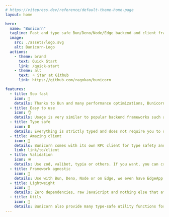 ```yaml
---
# https://vitepress.dev/reference/default-theme-home-page
layout: home

hero:
  name: "Bunicorn"
  tagline: Fast and type safe Bun/Deno/Node/Edge backend and client framework!
  image:
    src: ./assets/logo.svg
    alt: Bunicorn-Logo
  actions:
    - theme: brand
      text: Quick Start
      link: /quick-start
    - theme: alt
      text: ⭐ Star at Github
      link: https://github.com/ragokan/bunicorn

features:
  - title: Soo fast
    icon: 🚀
    details: Thanks to Bun and many performance optimizations, Bunicorn is so fast!
  - title: Easy to use
    icon: 👌
    details: Usage is very similar to popular backend frameworks such as Express and tRPC
  - title: Type safe
    icon: 🔒
    details: Everything is strictly typed and does not require you to do anything!
  - title: Amazing client
    icon: 🎉
    details: Bunicorn comes with its own RPC client for type safety and auto completion
    link: link/to/client
  - title: Validation
    icon: 🪖
    details: Use zod, valibot, typia or others. If you want, you can create your validation!
  - title: Framework agnostic
    icon: 🦖
    details: Use with Bun, Deno, Node or on Edge, we even have EdgeApp for lazy evaluation
  - title: Lightweight
    icon: 🌱
    details: Zero dependencies, raw JavaScript and nothing else that affects performance
  - title: Utils
    icon: 🧰
    details: Bunicorn also provide many type-safe utility functions for both server and client
---
```

